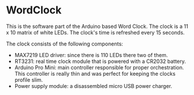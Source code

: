 # WordClock

This is the software part of the Arduino based Word Clock. The clock is a 11 x 10 matrix of white LEDs.
The clock's time is refreshed every 15 seconds.

The clock consists of the following components:
* MAX7219 LED driver: since there is 110 LEDs there two of them.
* RT3231: real time clock module that is powered with a CR2032 battery.
* Arduino Pro Mini: main controller responsible for proper orchestration. This controller is really thin and was perfect for keeping the clocks profile slim.
* Power supply module: a disassembled micro USB power charger.



